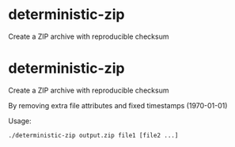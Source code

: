 # deterministic-zip
Create a ZIP archive with reproducible checksum


# deterministic-zip

Create a ZIP archive with reproducible checksum

By removing extra file attributes and fixed timestamps (1970-01-01)

Usage:
```shell
./deterministic-zip output.zip file1 [file2 ...]
```
